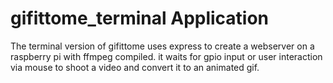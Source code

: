 # gifittome_terminal Application

The terminal version of gifittome uses express to create a webserver on a raspberry pi with ffmpeg compiled. it waits for gpio input or user interaction via mouse to shoot a video and convert it to an animated gif.
